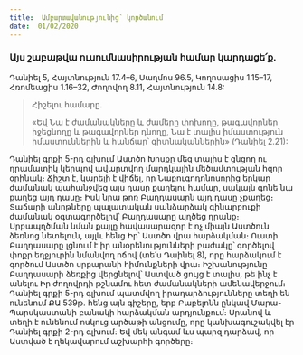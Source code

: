 ```yaml
---
title:  Ամբարտավանությունից՝ կործանում
date:  01/02/2020
---
```


### Այս շաբաթվա ուսումնասիրության համար կարդացե՛ք.
Դանիել 5, Հայտնություն 17.4–6, Սաղմոս 96.5, Կողոսացիս 1.15–17, Հռոմեացիս 1.16–32, Ժողովող 8.11, Հայտնություն 14.8:

> <p>Հիշելու համարը.<p>
> «Եվ Նա է ժամանակները և ժամերը փոխողը, թագավորներ իջեցնողը և թագավորներ դնողը, Նա է տալիս իմաստություն իմաստուններին և հանճար՝ գիտնականներին» (Դանիել 2.21):

Դանիել գրքի 5-րդ գլխում Աստծո Խոսքը մեզ տալիս է ցնցող ու դրամատիկ կերպով ավարտվող մարդկային մեծամտության հզոր օրինակ։ Ճիշտ է, կարելի է վիճել, որ Նաբուգոդոնոսորից երկար ժամանակ պահանջվեց այս դասը քաղելու համար, սակայն գոնե նա քաղեց այդ դասը։ Իսկ նրա թոռ Բաղդասարն այդ դասը չքաղեց։ Տաճարի անոթները պալատական սանձարձակ գինարբուքի ժամանակ օգտագործելով՝ Բաղդասարը պղծեց դրանք։ Սրբապղծման նման քայլը հավասարազոր է ոչ միայն Աստծուն ձեռնոց նետելուն, այլև հենց Իր՝ Աստծո վրա հարձակման։ Ուստի Բաղդասարը լցնում է իր անօրենությունների բաժակը՝ գործելով փոքր եղջյուրին նմանվող ոճով (տե՛ս Դաինել 8), որը հարձակում է գործում Աստծո սրբարանի հիմունքների վրա։ Իշխանությունը Բաղդասարի ձեռքից վերցնելով՝ Աստված ցույց է տալիս, թե ինչ է անելու Իր ժողովրդի թշնամու հետ ժամանակների ամենավերջում։ Դանիել գրքի 5-րդ գլխում պատմվող իրադարձությունները տեղի են ունենում ՔԱ 539թ. հենց այն գիշերը, երբ Բաբելոնն ընկավ Մարա-Պարսկաստանի բանակի հարձակման արդյունքում։ Սրանով և տեղի է ունենում ոսկուց արծաթի անցումը, որը կանխագուշակվել էր Դանիել գրքի 2-րդ գլխում։ Եվ մեկ անգամ ևս պարզ դարձավ, որ Աստված է ղեկավարում աշխարհի գործերը։
